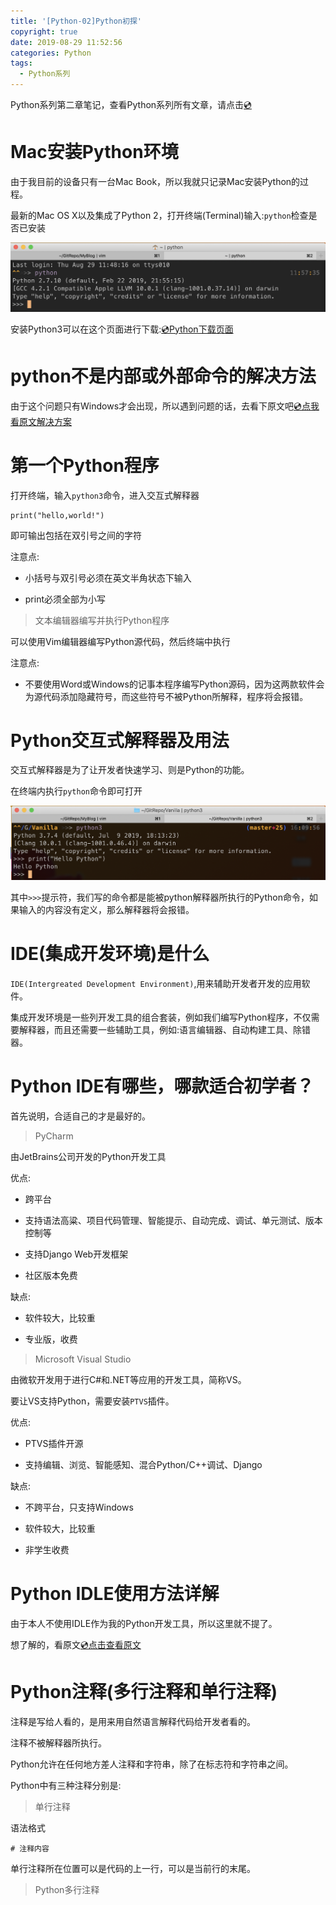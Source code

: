 ```yaml
---
title: '[Python-02]Python初探'
copyright: true
date: 2019-08-29 11:52:56
categories: Python
tags:
  - Python系列
---
```


Python系列第二章笔记，查看Python系列所有文章，请点击[💿](https://evanmeek.github.io/Python/)

<!--more-->

# Mac安装Python环境

由于我目前的设备只有一台Mac Book，所以我就只记录Mac安装Python的过程。

最新的Mac OS X以及集成了Python 2，打开终端(Terminal)输入:`python`检查是否已安装

![Python2运行](Python-02-Python初探/python2运行.png)

安装Python3可以在这个页面进行下载:[💿Python下载页面](https://www.python.org/downloads/)

# python不是内部或外部命令的解决方法

由于这个问题只有Windows才会出现，所以遇到问题的话，去看下原文吧[💿点我看原文解决方案](http://c.biancheng.net/view/4171.html)

# 第一个Python程序

打开终端，输入`python3`命令，进入交互式解释器

~~~
print("hello,world!")
~~~
即可输出包括在双引号之间的字符

注意点:

- 小括号与双引号必须在英文半角状态下输入

- print必须全部为小写

> 文本编辑器编写并执行Python程序

可以使用Vim编辑器编写Python源代码，然后终端中执行

注意点:

- 不要使用Word或Windows的记事本程序编写Python源码，因为这两款软件会为源代码添加隐藏符号，而这些符号不被Python所解释，程序将会报错。

# Python交互式解释器及用法

交互式解释器是为了让开发者快速学习、则是Python的功能。

在终端内执行`python`命令即可打开

![python3运行](Python-02-Python初探/python3运行.png)

其中`>>>`提示符，我们写的命令都是能被python解释器所执行的Python命令，如果输入的内容没有定义，那么解释器将会报错。

# IDE(集成开发环境)是什么

`IDE(Intergreated Development Environment)`,用来辅助开发者开发的应用软件。

集成开发环境是一些列开发工具的组合套装，例如我们编写Python程序，不仅需要解释器，而且还需要一些辅助工具，例如:语言编辑器、自动构建工具、除错器。

# Python IDE有哪些，哪款适合初学者？

首先说明，合适自己的才是最好的。

> PyCharm

由JetBrains公司开发的Python开发工具

优点:

- 跨平台

- 支持语法高粱、项目代码管理、智能提示、自动完成、调试、单元测试、版本控制等

- 支持Django Web开发框架

- 社区版本免费

缺点:

- 软件较大，比较重

- 专业版，收费

> Microsoft Visual Studio

由微软开发用于进行C#和.NET等应用的开发工具，简称VS。

要让VS支持Python，需要安装`PTVS`插件。

优点:

- PTVS插件开源

- 支持编辑、浏览、智能感知、混合Python/C++调试、Django

缺点:

- 不跨平台，只支持Windows

- 软件较大，比较重

- 非学生收费

# Python IDLE使用方法详解

由于本人不使用IDLE作为我的Python开发工具，所以这里就不提了。

想了解的，看原文[💿点击查看原文](http://c.biancheng.net/view/4221.html)

# Python注释(多行注释和单行注释)

注释是写给人看的，是用来用自然语言解释代码给开发者看的。

注释不被解释器所执行。

Python允许在任何地方差人注释和字符串，除了在标志符和字符串之间。

Python中有三种注释分别是:

> 单行注释

语法格式
~~~
# 注释内容
~~~

单行注释所在位置可以是代码的上一行，可以是当前行的末尾。

> Python多行注释
